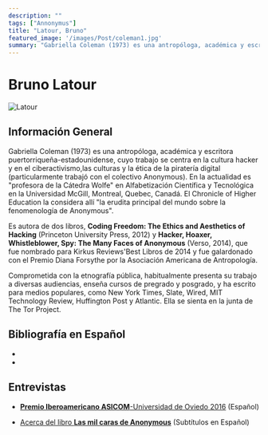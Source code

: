 ```yaml
---
description: ""
tags: ["Annonymus"]
title: "Latour, Bruno"
featured_image: '/images/Post/coleman1.jpg'
summary: "Gabriella Coleman (1973) es una antropóloga, académica​ y escritora puertorriqueña-estadounidense, cuyo trabajo se centra en la cultura hacker y en el ciberactivismo,las culturas y la ética de la piratería digital (particularmente trabajó con el colectivo Anonymous)."
---
```


# Bruno Latour 
![Latour](../../images/Post/coleman1.jpg)


## Información General
Gabriella Coleman (1973) es una antropóloga, académica​ y escritora puertorriqueña-estadounidense, cuyo trabajo se centra en la cultura hacker y en el ciberactivismo,las culturas y la ética de la piratería digital (particularmente trabajó con el colectivo Anonymous). En la actualidad es "profesora de la Cátedra Wolfe" en Alfabetización Científica y Tecnológica en la Universidad McGill, Montreal, Quebec, Canadá. El Chronicle of Higher Education la considera allí "la erudita principal del mundo sobre la fenomenología de Anonymous".

Es autora de dos libros, **Coding Freedom: The Ethics and Aesthetics of Hacking** (Princeton University Press, 2012) y **Hacker, Hoaxer, Whistleblower, Spy: The Many Faces of Anonymous** (Verso, 2014), que fue nombrado para Kirkus Reviews'Best Libros de 2014 y fue galardonado con el Premio Diana Forsythe por la Asociación Americana de Antropología. 

Comprometida con la etnografía pública, habitualmente presenta su trabajo a diversas audiencias, enseña cursos de pregrado y posgrado, y ha escrito para medios populares, como New York Times, Slate, Wired, MIT Technology Review, Huffington Post y Atlantic. Ella se sienta en la junta de The Tor Project.

## Bibliografía en Español 
- 
- 

## Entrevistas

- [**Premio Iberoamericano ASICOM**-Universidad de Oviedo 2016](https://www.youtube.com/watch?v=sKGf8IwddJM) (Español)

- [Acerca del libro **Las mil caras de Anonymous**](https://www.youtube.com/watch?v=ekzI-g05REU&t=19s) (Subtítulos en Español)

